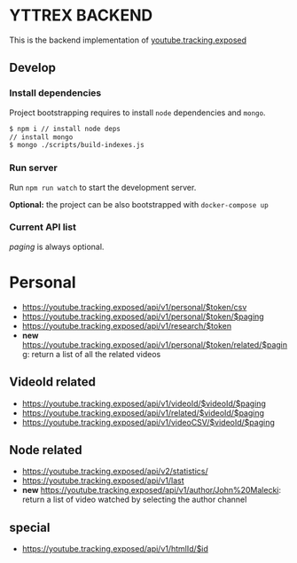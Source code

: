 # YTTREX BACKEND

This is the backend implementation of [youtube.tracking.exposed](https://youtube.tracking.exposed)

## Develop

### Install dependencies

Project bootstrapping requires to install `node` dependencies and `mongo`.

```bash
$ npm i // install node deps
// install mongo
$ mongo ./scripts/build-indexes.js
```

### Run server

Run `npm run watch` to start the development server.

**Optional:** the project can be also bootstrapped with `docker-compose up`

### Current API list

_paging_ is always optional.

# Personal
* https://youtube.tracking.exposed/api/v1/personal/$token/csv
* https://youtube.tracking.exposed/api/v1/personal/$token/$paging
* https://youtube.tracking.exposed/api/v1/research/$token
* **new** https://youtube.tracking.exposed/api/v1/personal/$token/related/$paging: return a list of all the related videos

## VideoId related
* https://youtube.tracking.exposed/api/v1/videoId/$videoId/$paging
* https://youtube.tracking.exposed/api/v1/related/$videoId/$paging
* https://youtube.tracking.exposed/api/v1/videoCSV/$videoId/$paging

## Node related
* https://youtube.tracking.exposed/api/v2/statistics/
* https://youtube.tracking.exposed/api/v1/last
* **new** https://youtube.tracking.exposed/api/v1/author/John%20Malecki: return a list of video watched by selecting the author channel

## special
* https://youtube.tracking.exposed/api/v1/htmlId/$id
